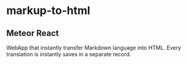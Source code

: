 # markup-to-html

## Meteor React

WebApp that instantly transfer Markdown language into HTML.
Every translation is instantly saves in a separate record.
